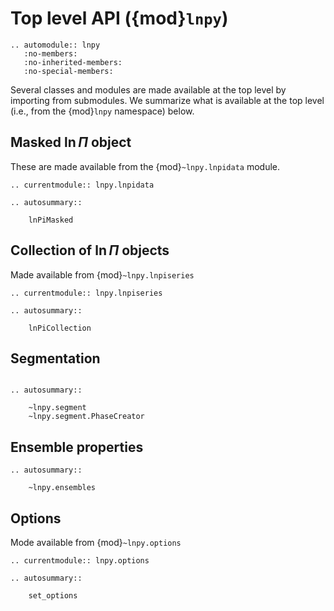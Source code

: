 # Top level API ({mod}`lnpy`)

```{eval-rst}
.. automodule:: lnpy
   :no-members:
   :no-inherited-members:
   :no-special-members:

```

Several classes and modules are made available at the top level by importing
from submodules. We summarize what is available at the top level (i.e., from the
{mod}`lnpy` namespace) below.

## Masked $\ln\Pi$ object

These are made available from the {mod}`~lnpy.lnpidata` module.

```{eval-rst}
.. currentmodule:: lnpy.lnpidata

.. autosummary::

    lnPiMasked
```

## Collection of $\ln\Pi$ objects

Made available from {mod}`~lnpy.lnpiseries`

```{eval-rst}
.. currentmodule:: lnpy.lnpiseries

.. autosummary::

    lnPiCollection

```

## Segmentation

```{eval-rst}

.. autosummary::

    ~lnpy.segment
    ~lnpy.segment.PhaseCreator

```

## Ensemble properties

```{eval-rst}
.. autosummary::

    ~lnpy.ensembles

```

## Options

Mode available from {mod}`~lnpy.options`

```{eval-rst}
.. currentmodule:: lnpy.options

.. autosummary::

    set_options

```
